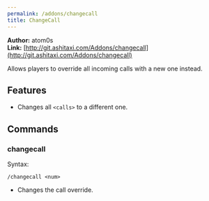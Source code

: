 ```yaml
---
permalink: /addons/changecall
title: ChangeCall
---
```


**Author:** atom0s<br/>
**Link:** [http://git.ashitaxi.com/Addons/changecall](http://git.ashitaxi.com/Addons/changecall)

Allows players to override all incoming calls with a new one instead.

## Features

  * Changes all `<calls>` to a different one.

## Commands

### changecall
Syntax:
```
/changecall <num>
```
  * Changes the call override.

